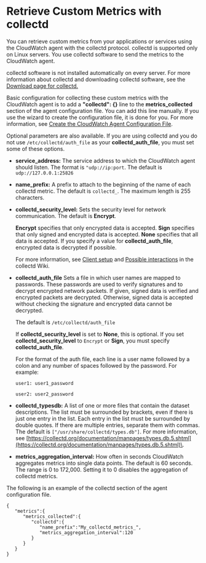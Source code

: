 # Retrieve Custom Metrics with collectd<a name="CloudWatch-Agent-custom-metrics-collectd"></a>

You can retrieve custom metrics from your applications or services using the CloudWatch agent with the collectd protocol\. collectd is supported only on Linux servers\. You use collectd software to send the metrics to the CloudWatch agent\.

collectd software is not installed automatically on every server\. For more information about collectd and downloading collectd software, see the [Download page for collectd\.](https://collectd.org/download.shtml) 

Basic configuration for collecting these custom metrics with the CloudWatch agent is to add a **"collectd": \{\}** line to the **metrics\_collected** section of the agent configuration file\. You can add this line manually\. If you use the wizard to create the configuration file, it is done for you\. For more information, see [Create the CloudWatch Agent Configuration File](create-cloudwatch-agent-configuration-file.md)\.

Optional parameters are also available\. If you are using collectd and you do not use `/etc/collectd/auth_file` as your **collectd\_auth\_file**, you must set some of these options\. 
+ **service\_address:** The service address to which the CloudWatch agent should listen\. The format is `"udp://ip:port`\. The default is `udp://127.0.0.1:25826`
+ **name\_prefix:** A prefix to attach to the beginning of the name of each collectd metric\. The default is `collectd_`\. The maximum length is 255 characters\.
+ **collectd\_security\_level:** Sets the security level for network communication\. The default is **Encrypt**\.

  **Encrypt** specifies that only encrypted data is accepted\. **Sign** specifies that only signed and encrypted data is accepted\. **None** specifies that all data is accepted\. If you specify a value for **collectd\_auth\_file**, encrypted data is decrypted if possible\.

  For more information, see [Client setup](https://collectd.org/wiki/index.php/Networking_introduction#Client_setup) and [Possible interactions](https://collectd.org/wiki/index.php/Networking_introduction#Possible_interactions) in the collectd Wiki\.
+ **collectd\_auth\_file** Sets a file in which user names are mapped to passwords\. These passwords are used to verify signatures and to decrypt encrypted network packets\. If given, signed data is verified and encrypted packets are decrypted\. Otherwise, signed data is accepted without checking the signature and encrypted data cannot be decrypted\.

  The default is `/etc/collectd/auth_file`

   If **collectd\_security\_level** is set to **None**, this is optional\. If you set **collectd\_security\_level** to `Encrypt` or **Sign**, you must specify **collectd\_auth\_file**\.

  For the format of the auth file, each line is a user name followed by a colon and any number of spaces followed by the password\. For example:

  `user1: user1_password`

  `user2: user2_password`
+ **collectd\_typesdb:** A list of one or more files that contain the dataset descriptions\. The list must be surrounded by brackets, even if there is just one entry in the list\. Each entry in the list must be surrounded by double quotes\. If there are multiple entries, separate them with commas\. The default is `["/usr/share/collectd/types.db"]`\. For more information, see [https://collectd.org/documentation/manpages/types.db.5.shtml](https://collectd.org/documentation/manpages/types.db.5.shtml)\.
+ **metrics\_aggregation\_interval:** How often in seconds CloudWatch aggregates metrics into single data points\. The default is 60 seconds\. The range is 0 to 172,000\. Setting it to 0 disables the aggregation of collectd metrics\.

The following is an example of the collectd section of the agent configuration file\.

```
{
   "metrics":{
      "metrics_collected":{
         "collectd":{
            "name_prefix":"My_collectd_metrics_",
            "metrics_aggregation_interval":120
         }
      }
   }
}
```